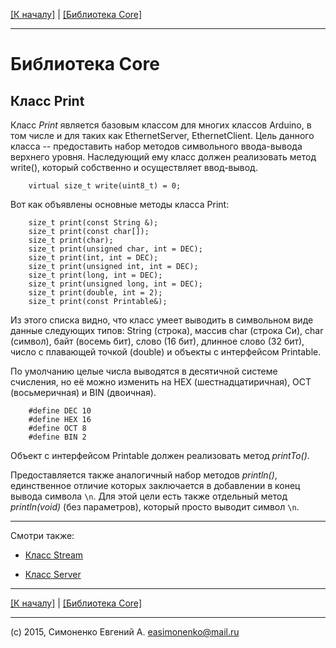 [\[К началу\]](/readme.markdown) | [\[Библиотека Core\]](/core-library.markdown)

---

# Библиотека Core

## Класс Print

Класс _Print_ является базовым классом для многих классов Arduino, в том числе
и для таких как EthernetServer, EthernetClient. Цель данного класса -- предоставить
набор методов символьного ввода-вывода верхнего уровня. Наследующий ему класс
должен реализовать метод write(), который собственно и осуществляет ввод-вывод.

``` Arduino
	virtual size_t write(uint8_t) = 0;
```

Вот как объявлены основные методы класса Print:

``` Arduino
	size_t print(const String &);
    size_t print(const char[]);
    size_t print(char);
    size_t print(unsigned char, int = DEC);
    size_t print(int, int = DEC);
    size_t print(unsigned int, int = DEC);
    size_t print(long, int = DEC);
    size_t print(unsigned long, int = DEC);
    size_t print(double, int = 2);
    size_t print(const Printable&);
```

Из этого списка видно, что класс умеет выводить в символьном виде данные следующих
типов: String (строка), массив char (строка Си), char (символ), байт (восемь бит),
слово (16 бит), длинное слово (32 бит), число с плавающей точкой (double)
и объекты с интерфейсом Printable.

По умолчанию целые числа выводятся в десятичной системе счисления, но её можно изменить на
HEX (шестнадцатиричная), OCT (восьмеричная) и BIN (двоичная).

``` Arduino
	#define DEC 10
	#define HEX 16
	#define OCT 8
	#define BIN 2
```

Объект с интерфейсом Printable должен реализовать метод _printTo()_.

Предоставляется также аналогичный набор методов _println()_, единственное
отличие которых заключается в добавлении в конец вывода символа `\n`.
Для этой цели есть также отдельный метод _println(void)_ (без параметров),
который просто выводит символ `\n`.

---

Смотри также:

* [Класс Stream](/stream-class.markdown)

* [Класс Server](/server-class.markdown)

---

[\[К началу\]](/readme.markdown) | [\[Библиотека Core\]](/core-library.markdown)

---

(c) 2015, Симоненко Евгений А. <easimonenko@mail.ru>
